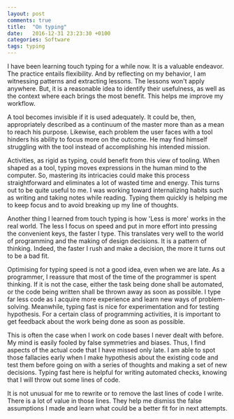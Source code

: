 ```yaml
---
layout: post
comments: true
title:  "On typing"
date:   2016-12-31 23:23:30 +0100
categories: Software
tags: typing
---
```


I have been learning touch typing for a while now. It is a valuable endeavor.
The practice entails flexibility. And by reflecting on my behavior, 
I am witnessing patterns and extracting lessons.
The lessons won't apply anywhere. But, it is a reasonable idea to identify
their usefulness, as well as the context where each brings the most
benefit. This helps me improve my workflow.

A tool becomes invisible if it is used adequately.
It could be, then, appropriately described as a continuum of the master
more than as a mean to reach his purpose.
Likewise, each problem the user faces with a tool hinders his ability
to focus more on the outcome.
He may find himself struggling with the tool instead of accomplishing his intended
mission.

Activities, as rigid as typing, could benefit from this view of tooling.
When shaped as a tool, typing moves expressions in the human mind to the computer.
So, mastering its intricacies could make this process straightforward
and eliminates a lot of wasted time and energy.
This turns out to be quite useful to me.
I was working toward internalizing habits such as writing and taking notes while reading.
Typing them quickly is helping me to keep focus and to avoid breaking up my line of thoughts.

Another thing I learned from touch typing is how 'Less is more' works in the real world.
The less I focus on speed and put in more effort into pressing the convenient keys,
the faster I type.
This translates very well to the world of programming and the making of design decisions.
It is a pattern of thinking. 
Indeed, the faster I rush and make a decision, the more it turns out to be a bad fit.

Optimising for typing speed is not a good idea, even when we are late.
As a programmer,
I reassure that most of the time of the programmer is spent thinking.
If it is not the case, either the task being done shall be automated, or the code
being written shall be thrown away as soon as possible.
I type far less code as I acquire more experience 
and learn new ways of problem-solving.
Meanwhile, typing fast is nice for experimentation and for testing hypothesis.
For a certain class of programming activities, 
it is important to get feedback about the work being done as soon as possible.

This is often the case when I work on code bases I never dealt with before.
My mind is easily fooled by false symmetries and biases.
Thus, I find aspects of the actual code that I have missed only late.
I am able to spot those fallacies early when I make hypothesis about the existing code
and test them before going on with a series of thoughts and making a set of new decisions.
Typing fast here is helpful for writing automated checks, 
knowing that I will throw out some lines of code.

It is not unusual for me to rewrite or to remove the last lines of code I write.
There is a lot of value in those lines. They help me dismiss the false assumptions 
I made and learn what could be a better fit for in next attempts.
